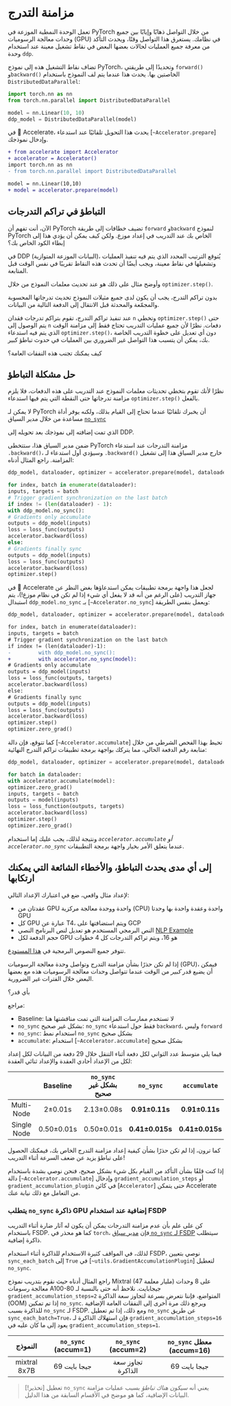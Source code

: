 # مزامنة التدرج 

تعمل الوحدة النمطية الموزعة في PyTorch من خلال التواصل ذهابًا وإيابًا بين جميع وحدات معالجة الرسوميات (GPU) في نظامك. يستغرق هذا التواصل وقتًا، ويحدث التأكد من معرفة جميع العمليات لحالات بعضها البعض في نقاط تشغيل معينة عند استخدام وحدة `ddp`.

تضاف نقاط التشغيل هذه إلى نموذج PyTorch، وتحديدًا إلى طريقتي `forward()` و`backward()` الخاصتين بها. يحدث هذا عندما يتم لف النموذج باستخدام `DistributedDataParallel`:

```python
import torch.nn as nn
from torch.nn.parallel import DistributedDataParallel

model = nn.Linear(10, 10)
ddp_model = DistributedDataParallel(model)
```

في 🤗 Accelerate، يحدث هذا التحويل تلقائيًا عند استدعاء [`~Accelerator.prepare`] وإدخال نموذجك.

```diff
+ from accelerate import Accelerator
+ accelerator = Accelerator()
import torch.nn as nn
- from torch.nn.parallel import DistributedDataParallel

model = nn.Linear(10,10)
+ model = accelerator.prepare(model)
```

## التباطؤ في تراكم التدرجات

الآن، أنت تفهم أن PyTorch تضيف خطافات إلى طريقة `forward` و`backward` لنموذج PyTorch الخاص بك عند التدريب في إعداد موزع. ولكن كيف يمكن أن يؤدي هذا إلى إبطاء الكود الخاص بك؟

في DDP (البيانات الموزعة المتوازية)، يُتوقع الترتيب المحدد الذي يتم فيه تنفيذ العمليات وتشغيلها في نقاط معينة، ويجب أيضًا أن تحدث هذه النقاط تقريبًا في نفس الوقت قبل المتابعة.

وأوضح مثال على ذلك هو عند تحديث معلمات النموذج من خلال `optimizer.step()`.

بدون تراكم التدرج، يجب أن يكون لدى جميع مثيلات النموذج تحديث تدرجاتها المحسوبة والمجمّعة والمحدثة قبل الانتقال إلى الدفعة التالية من البيانات.

عند تنفيذ تراكم التدرج، تقوم بتراكم تدرجات فقدان `n` وتخطي `optimizer.step()` حتى يتم الوصول إلى `n` دفعات. نظرًا لأن جميع عمليات التدريب تحتاج فقط إلى مزامنة الوقت الذي يتم فيه استدعاء `optimizer.step()`، دون أي تعديل على خطوة التدريب الخاصة بك، يمكن أن يتسبب هذا التواصل غير الضروري بين العمليات في حدوث تباطؤ كبير.

كيف يمكنك تجنب هذه النفقات العامة؟

## حل مشكلة التباطؤ

نظرًا لأنك تقوم بتخطي تحديثات معلمات النموذج عند التدريب على هذه الدفعات، فلا يلزم مزامنة تدرجاتها حتى النقطة التي يتم فيها استدعاء `optimizer.step()` بالفعل.

لا يمكن لـ PyTorch أن يخبرك تلقائيًا عندما تحتاج إلى القيام بذلك، ولكنه يوفر أداة مساعدة من خلال مدير السياق [`no_sync`](https://pytorch.org/docs/stable/generated/torch.nn.parallel.DistributedDataParallel.html#torch.nn.parallel.DistributedDataParallel.no_sync)

الذي تمت إضافته إلى نموذجك بعد تحويله إلى DDP.

ضمن مدير السياق هذا، ستتخطى PyTorch مزامنة التدرجات عند استدعاء `.backward()`، وسيؤدي أول استدعاء لـ `.backward()` خارج مدير السياق هذا إلى تشغيل المزامنة. راجع المثال أدناه:

```python
ddp_model, dataloader, optimizer = accelerator.prepare(model, dataloader, optimizer)

for index, batch in enumerate(dataloader):
inputs, targets = batch
# Trigger gradient synchronization on the last batch
if index != (len(dataloader) - 1):
with ddp_model.no_sync():
# Gradients only accumulate
outputs = ddp_model(inputs)
loss = loss_func(outputs)
accelerator.backward(loss)
else:
# Gradients finally sync
outputs = ddp_model(inputs)
loss = loss_func(outputs)
accelerator.backward(loss)
optimizer.step()
```

في 🤗 Accelerate لجعل هذا واجهة برمجة تطبيقات يمكن استدعاؤها بغض النظر عن جهاز التدريب (على الرغم من أنه قد لا يفعل أي شيء إذا لم تكن في نظام موزع!)، يتم استبدال `ddp_model.no_sync` بـ [`~Accelerator.no_sync`] ويعمل بنفس الطريقة:

```diff
ddp_model, dataloader, optimizer = accelerator.prepare(model, dataloader, optimizer)

for index, batch in enumerate(dataloader):
inputs, targets = batch
# Trigger gradient synchronization on the last batch
if index != (len(dataloader)-1):
-         with ddp_model.no_sync():
+         with accelerator.no_sync(model):
# Gradients only accumulate
outputs = ddp_model(inputs)
loss = loss_func(outputs, targets)
accelerator.backward(loss)
else:
# Gradients finally sync
outputs = ddp_model(inputs)
loss = loss_func(outputs)
accelerator.backward(loss)
optimizer.step()
optimizer.zero_grad()
```

كما تتوقع، فإن دالة [`~Accelerator.accumulate`] تحيط بهذا الفحص الشرطي من خلال متابعة رقم الدفعة الحالي، مما يتركك بواجهة برمجة تطبيقات تراكم التدرج النهائية:

```python
ddp_model, dataloader, optimizer = accelerator.prepare(model, dataloader, optimizer)

for batch in dataloader:
with accelerator.accumulate(model):
optimizer.zero_grad()
inputs, targets = batch
outputs = model(inputs)
loss = loss_function(outputs, targets)
accelerator.backward(loss)
optimizer.step()
optimizer.zero_grad()
```

ونتيجة لذلك، يجب عليك إما استخدام *`accelerator.accumulate` أو `accelerator.no_sync`* عندما يتعلق الأمر بخيار واجهة برمجة التطبيقات.

## إلى أي مدى يحدث التباطؤ، والأخطاء الشائعة التي يمكنك ارتكابها

لإعداد مثال واقعي، ضع في اعتبارك الإعداد التالي:

- عقدتان من GPU واحدة ووحدة معالجة مركزية (CPU) واحدة وعقدة واحدة بها وحدتا GPU
- كل GPU عبارة عن T4، ويتم استضافتها على GCP
- النص البرمجي المستخدم هو تعديل لنص البرنامج النصي [NLP Example](https://github.com/muellerzr/timing_experiments/blob/main/baseline.py)
- حجم الدفعة لكل GPU هو 16، ويتم تراكم التدرجات كل 4 خطوات

تتوفر جميع النصوص البرمجية في [هذا المستودع](https://github.com/muellerzr/timing_experiments).

إذا لم تكن حذرًا بشأن مزامنة التدرج وتواصل وحدة معالجة الرسوميات (GPU)، فيمكن أن يضيع قدر *كبير* من الوقت عندما تتواصل وحدات معالجة الرسوميات هذه مع بعضها البعض خلال الفترات غير الضرورية.

بأي قدر؟

مراجع:

- Baseline: لا تستخدم ممارسات المزامنة التي تمت مناقشتها هنا
- `no_sync` بشكل غير صحيح: `no_sync` فقط حول استدعاء `backward`، وليس `forward`
- `no_sync`: استخدام نمط `no_sync` بشكل صحيح
- `accumulate`: استخدام [`~Accelerator.accumulate`] بشكل صحيح

فيما يلي متوسط عدد الثواني لكل دفعة أثناء التنقل خلال 29 دفعة من البيانات لكل إعداد لكل من الإعداد أحادي العقدة والإعداد ثنائي العقدة:

|             | Baseline  | `no_sync` بشكل غير صحيح | `no_sync` | `accumulate`|
| :---------: | :-------: | :------------------: | :-------: | :---------: |
| Multi-Node  | 2±0.01s    | 2.13±0.08s | **0.91±0.11s** | **0.91±0.11s** |
| Single Node | 0.50±0.01s | 0.50±0.01s | **0.41±0.015s** | **0.41±0.015s** |

كما ترون، إذا لم تكن حذرًا بشأن كيفية إعداد مزامنة التدرج الخاص بك، فيمكنك الحصول على تباطؤ يزيد عن ضعف السرعة أثناء التدريب!

إذا كنت قلقًا بشأن التأكد من القيام بكل شيء بشكل صحيح، فنحن نوصي بشدة باستخدام دالة [`~Accelerator.accumulate`] وإدخال
`gradient_accumulation_steps` أو `gradient_accumulation_plugin` في كائن [`Accelerator`] حتى يتمكن Accelerate من التعامل مع ذلك نيابة عنك.

### يتطلب `no_sync` ذاكرة GPU إضافية عند استخدام FSDP

كن على علم بأن عدم مزامنة التدرجات يمكن أن يكون له آثار ضارة أثناء التدريب باستخدام FSDP. كما هو محذر في `torch`، فإن [مدير سياق `no_sync` لـ FSDP](https://pytorch.org/docs/stable/fsdp.html#torch.distributed.fsdp.FullyShardedDataParallel.no_sync) سيتطلب ذاكرة إضافية.

لذلك، في المواقف كثيرة الاستخدام للذاكرة أثناء استخدام FSDP، نوصي بتعيين `sync_each_batch` إلى `True` في [`~utils.GradientAccumulationPlugin`] لتعطيل `no_sync`.

راجع المثال أدناه حيث نقوم بتدريب نموذج Mixtral (47 مليار معلمة) على 8 وحدات معالجة رسومات A100-80 جيجابايت. نلاحظ أنه حتى بالنسبة لـ `gradient_accumulation_steps=2` المتواضع، فإننا نتعرض بسرعة لتجاوز سعة الذاكرة (OOM) إذا تم تمكين `no_sync`. ويرجع ذلك مرة أخرى إلى النفقات العامة الإضافية للذاكرة بسبب `no_sync` لـ FSDP. ومع ذلك، إذا تم تعطيل `no_sync` عن طريق `sync_each_batch=True`، فإن استهلاك الذاكرة لـ `gradient_accumulation_steps=16` يعود إلى ما كان عليه في `gradient_accumulation_steps=1`.

| النموذج           | `no_sync` (accum=1) | `no_sync` (accum=2) | `no_sync` معطل (accum=16)
| :-------------: | :-----------------: | :-----------------: | :-----------------:
mixtral 8x7B      | 69 جيجا بايت                 | تجاوز سعة الذاكرة                 | 69 جيجا بايت
> [!تحذير]
> تعطيل `no_sync` يعني أنه _سيكون هناك تباطؤ_ بسبب عمليات مزامنة البيانات الإضافية، كما هو موضح في الأقسام السابقة من هذا الدليل.